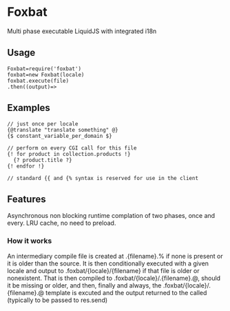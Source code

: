 # Foxbat
Multi phase executable LiquidJS with integrated i18n

## Usage
```
Foxbat=require('foxbat')
foxbat=new Foxbat(locale)
foxbat.execute(file)
.then((output)=>

``````
## Examples
```
// just once per locale
{@translate "translate something" @}
{$ constant_variable_per_domain $}

// perform on every CGI call for this file
{! for product in collection.products !}
  {? product.title ?}
{! endfor !}

// standard {{ and {% syntax is reserved for use in the client

``````
## Features
Asynchronous non blocking runtime complation of two phases, once and every. LRU cache, no need to preload.

### How it works
An intermediary compile file is created at .{filename}.% if none is present or it is older than the source. It is then conditionally executed with a given locale and output to .foxbat/{locale}/{filename} if that file is older or nonexistent. That is then compiled to .foxbat/{locale}/.{filename}.@, should it be missing or older, and then, finally and always, the .foxbat/{locale}/.{filename}.@ template is excuted and the output returned to the called (typically to be passed to res.send) 
